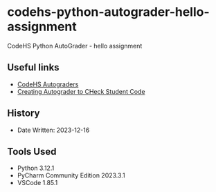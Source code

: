 # codehs-python-autograder-hello-assignment
 CodeHS Python AutoGrader - hello assignment
 ## Useful links
 * [CodeHS Autograders](https://help.codehs.com/en/articles/3335521-codehs-autograders)
 * [Creating Autograder to CHeck Student Code](https://help.codehs.com/en/articles/2119075-creating-autograders-to-check-student-code)
## History
* Date Written: 2023-12-16
## Tools Used
* Python 3.12.1
* PyCharm Community Edition 2023.3.1
* VSCode 1.85.1
